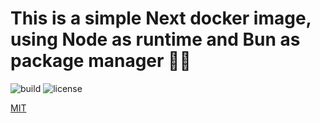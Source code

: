 # This is a simple Next docker image, using Node as runtime and Bun as package manager 🌱🐳

![build](https://github.com/sandopus/next/workflows/build/badge.svg)
![license](https://img.shields.io/github/license/sandopus/next?color=success)

[MIT](./LICENSE)
